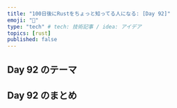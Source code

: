 ```yaml
---
title: "100日後にRustをちょっと知ってる人になる: [Day 92]"
emoji: "🦀"
type: "tech" # tech: 技術記事 / idea: アイデア
topics: [rust]
published: false
---
```

## Day 92 のテーマ

## Day 92 のまとめ
